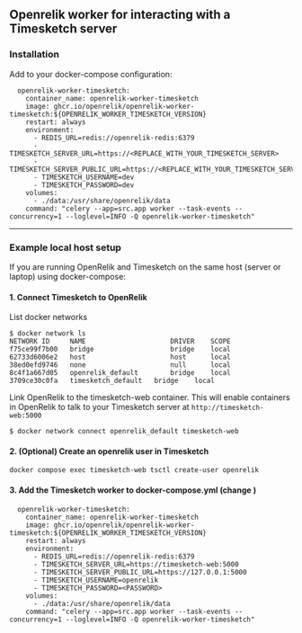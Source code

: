 ## Openrelik worker for interacting with a Timesketch server

### Installation
Add to your docker-compose configuration:

```
  openrelik-worker-timesketch:
    container_name: openrelik-worker-timesketch
    image: ghcr.io/openrelik/openrelik-worker-timesketch:${OPENRELIK_WORKER_TIMESKETCH_VERSION}
    restart: always
    environment:
      - REDIS_URL=redis://openrelik-redis:6379
      - TIMESKETCH_SERVER_URL=https://<REPLACE_WITH_YOUR_TIMESKETCH_SERVER>
      - TIMESKETCH_SERVER_PUBLIC_URL=https://<REPLACE_WITH_YOUR_TIMESKETCH_SERVER>
      - TIMESKETCH_USERNAME=dev
      - TIMESKETCH_PASSWORD=dev
    volumes:
      - ./data:/usr/share/openrelik/data
    command: "celery --app=src.app worker --task-events --concurrency=1 --loglevel=INFO -Q openrelik-worker-timesketch"
```

---

### Example local host setup
If you are running OpenRelik and Timesketch on the same host (server or laptop) using docker-compose:

#### 1. Connect Timesketch to OpenRelik

List docker networks
```
$ docker network ls
NETWORK ID     NAME                     DRIVER    SCOPE
f75ce99f7b00   bridge                   bridge    local
62733d6006e2   host                     host      local
38ed0efd9746   none                     null      local
8c4f1a667d05   openrelik_default        bridge    local
3709ce30c0fa   timesketch_default   bridge    local
```

Link OpenRelik to the timesketch-web container. This will enable containers in OpenRelik to talk to your Timesketch server at `http://timesketch-web:5000`
```
$ docker network connect openrelik_default timesketch-web
```

#### 2. (Optional) Create an openrelik user in Timesketch
```
docker compose exec timesketch-web tsctl create-user openrelik
```

#### 3. Add the Timesketch worker to docker-compose.yml (change <PASSWORD>)
```
  openrelik-worker-timesketch:
    container_name: openrelik-worker-timesketch
    image: ghcr.io/openrelik/openrelik-worker-timesketch:${OPENRELIK_WORKER_TIMESKETCH_VERSION}
    restart: always
    environment:
      - REDIS_URL=redis://openrelik-redis:6379
      - TIMESKETCH_SERVER_URL=https://timesketch-web:5000
      - TIMESKETCH_SERVER_PUBLIC_URL=https://127.0.0.1:5000
      - TIMESKETCH_USERNAME=openrelik
      - TIMESKETCH_PASSWORD=<PASSWORD>
    volumes:
      - ./data:/usr/share/openrelik/data
    command: "celery --app=src.app worker --task-events --concurrency=1 --loglevel=INFO -Q openrelik-worker-timesketch"
```

